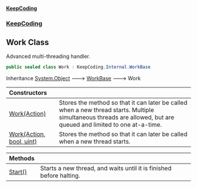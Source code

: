 #### [KeepCoding](index.md 'index')
### [KeepCoding](KeepCoding.md 'KeepCoding')
## Work Class
Advanced multi-threading handler.  
```csharp
public sealed class Work : KeepCoding.Internal.WorkBase
```

Inheritance [System.Object](https://docs.microsoft.com/en-us/dotnet/api/System.Object 'System.Object') &#129106; [WorkBase](WorkBase.md 'KeepCoding.Internal.WorkBase') &#129106; Work  

| Constructors | |
| :--- | :--- |
| [Work(Action)](Work__ctor_3Ex8PcsQ4pGvalkF8Yab6Q.md 'KeepCoding.Work.Work(System.Action)') | Stores the method so that it can later be called when a new thread starts. Multiple simultaneous threads are allowed, but are queued and limited to one at-a-time.<br/> |
| [Work(Action, bool, uint)](Work__ctor_tnhidf+Y8CDeKLDkdBlyKg.md 'KeepCoding.Work.Work(System.Action, bool, uint)') | Stores the method so that it can later be called when a new thread starts.<br/> |

| Methods | |
| :--- | :--- |
| [Start()](Work_Start().md 'KeepCoding.Work.Start()') | Starts a new thread, and waits until it is finished before halting.<br/> |
